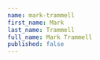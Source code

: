 ```yaml
---
name: mark-trammell
first_name: Mark
last_name: Trammell
full_name: Mark Trammell
published: false
---
```


